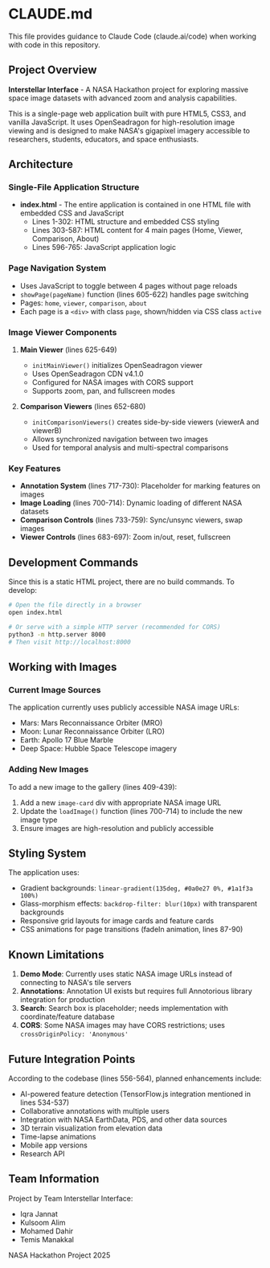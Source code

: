 # CLAUDE.md

This file provides guidance to Claude Code (claude.ai/code) when working with code in this repository.

## Project Overview

**Interstellar Interface** - A NASA Hackathon project for exploring massive space image datasets with advanced zoom and analysis capabilities.

This is a single-page web application built with pure HTML5, CSS3, and vanilla JavaScript. It uses OpenSeadragon for high-resolution image viewing and is designed to make NASA's gigapixel imagery accessible to researchers, students, educators, and space enthusiasts.

## Architecture

### Single-File Application Structure
- **index.html** - The entire application is contained in one HTML file with embedded CSS and JavaScript
  - Lines 1-302: HTML structure and embedded CSS styling
  - Lines 303-587: HTML content for 4 main pages (Home, Viewer, Comparison, About)
  - Lines 596-765: JavaScript application logic

### Page Navigation System
- Uses JavaScript to toggle between 4 pages without page reloads
- `showPage(pageName)` function (lines 605-622) handles page switching
- Pages: `home`, `viewer`, `comparison`, `about`
- Each page is a `<div>` with class `page`, shown/hidden via CSS class `active`

### Image Viewer Components
1. **Main Viewer** (lines 625-649)
   - `initMainViewer()` initializes OpenSeadragon viewer
   - Uses OpenSeadragon CDN v4.1.0
   - Configured for NASA images with CORS support
   - Supports zoom, pan, and fullscreen modes

2. **Comparison Viewers** (lines 652-680)
   - `initComparisonViewers()` creates side-by-side viewers (viewerA and viewerB)
   - Allows synchronized navigation between two images
   - Used for temporal analysis and multi-spectral comparisons

### Key Features
- **Annotation System** (lines 717-730): Placeholder for marking features on images
- **Image Loading** (lines 700-714): Dynamic loading of different NASA datasets
- **Comparison Controls** (lines 733-759): Sync/unsync viewers, swap images
- **Viewer Controls** (lines 683-697): Zoom in/out, reset, fullscreen

## Development Commands

Since this is a static HTML project, there are no build commands. To develop:

```bash
# Open the file directly in a browser
open index.html

# Or serve with a simple HTTP server (recommended for CORS)
python3 -m http.server 8000
# Then visit http://localhost:8000
```

## Working with Images

### Current Image Sources
The application currently uses publicly accessible NASA image URLs:
- Mars: Mars Reconnaissance Orbiter (MRO)
- Moon: Lunar Reconnaissance Orbiter (LRO)
- Earth: Apollo 17 Blue Marble
- Deep Space: Hubble Space Telescope imagery

### Adding New Images
To add a new image to the gallery (lines 409-439):
1. Add a new `image-card` div with appropriate NASA image URL
2. Update the `loadImage()` function (lines 700-714) to include the new image type
3. Ensure images are high-resolution and publicly accessible

## Styling System

The application uses:
- Gradient backgrounds: `linear-gradient(135deg, #0a0e27 0%, #1a1f3a 100%)`
- Glass-morphism effects: `backdrop-filter: blur(10px)` with transparent backgrounds
- Responsive grid layouts for image cards and feature cards
- CSS animations for page transitions (fadeIn animation, lines 87-90)

## Known Limitations

1. **Demo Mode**: Currently uses static NASA image URLs instead of connecting to NASA's tile servers
2. **Annotations**: Annotation UI exists but requires full Annotorious library integration for production
3. **Search**: Search box is placeholder; needs implementation with coordinate/feature database
4. **CORS**: Some NASA images may have CORS restrictions; uses `crossOriginPolicy: 'Anonymous'`

## Future Integration Points

According to the codebase (lines 556-564), planned enhancements include:
- AI-powered feature detection (TensorFlow.js integration mentioned in lines 534-537)
- Collaborative annotations with multiple users
- Integration with NASA EarthData, PDS, and other data sources
- 3D terrain visualization from elevation data
- Time-lapse animations
- Mobile app versions
- Research API

## Team Information

Project by Team Interstellar Interface:
- Iqra Jannat
- Kulsoom Alim
- Mohamed Dahir
- Temis Manakkal

NASA Hackathon Project 2025
